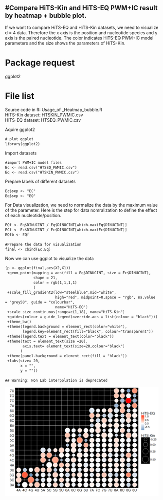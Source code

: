 #Compare HiTS-Kin and HiTS-EQ PWM+IC result by heatmap + bubble plot.
--------------------------------------------------------------------

If we want to compare HiTS-EQ and HiTS-Kin datasets, we need to
visualize d = 4 data. Therefore the x axis is the position and
nucleotide species and y axis is the paired nucleotide. The color
indicates HiTS-EQ PWM+IC model parameters and the size shows the
parameters of HiTS-Kin.

Package request
===============

ggplot2

File list
=========

Source code in R: Usage\_of \_Heatmap\_bubble.R  
HiTS-Kin dataset: HTSKIN\_PWMIC.csv  
HiTS-EQ dataset: HTSEQ\_PWMIC.csv  

Aquire ggplot2

    # plot ggplot
    library(ggplot2)

Import datasets

    #import PWM+IC model files
    Ec <- read.csv("HTSEQ_PWMIC.csv")
    Eq <- read.csv("HTSKIN_PWMIC.csv")

Prepare labels of different datasets

    Ec$sep <- "EC"
    Eq$sep <- "EQ"

For Data visualization, we need to normalize the data by the maximum
value of the parameter. Here is the step for data nomralization to
define the effect of each nucleotide/position.

    EQf <- Eq$DINUCINT / Eq$DINUCINT[which.max(Eq$DINUCINT)]
    ECf <- Ec$DINUCINT / Ec$DINUCINT[which.max(Ec$DINUCINT)]
    EQfb <- EQf

    #Prepare the data for visualization
    final <- cbind(Ec,Eq)

Now we can use ggplot to visualize the data

    (p <- ggplot(final,aes(X2,X1))
     +geom_point(mapping = aes(fill = Eq$DINUCINT, size = Ec$DINUCINT),
                 shape = 21,
                 color = rgb(1,1,1,1)
                 )
     +scale_fill_gradient2(low="steelblue",mid="white",
                           high="red", midpoint=0,space = "rgb", na.value = "grey50", guide = "colourbar",
                           name="HiTS-EQ")
     +scale_size_continuous(range=c(1,18), name="HiTS-Kin")
     +guides(colour = guide_legend(override.aes = list(colour = "black")))
     +theme_bw()
     +theme(legend.background = element_rect(color="white"),
            legend.key=element_rect(fill="black", colour="transparent"))
     +theme(legend.text = element_text(color="black"))
     +theme(text = element_text(size =20),
            axis.text= element_text(size=20,colour="black")
           )
     +theme(panel.background = element_rect(fill = "black"))
     +labs(size= 20,
           x = "",
           y = ""))

    ## Warning: Non Lab interpolation is deprecated

![](Data-vis_files/figure-markdown_strict/Heat-bubble.png)
